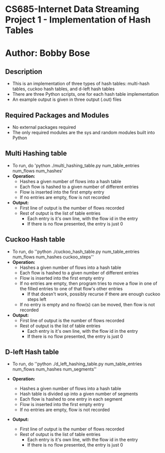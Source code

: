 # CS685-Internet Data Streaming Project 1 - Implementation of Hash Tables
# Author: Bobby Bose

## Description
- This is an implementation of three types of hash tables: multi-hash tables, cuckoo hash tables, and d-left hash tables
- There are three Python scripts, one for each hash table implementation
- An example output is given in three output (.out) files

## Required Packages and Modules
- No external packages required 
- The only required modules are the sys and random modules built into Python

## Multi Hashing table
- To run, do 'python ./multi_hashing_table.py num_table_entries num_flows num_hashes'
- **Operation:**
    - Hashes a given number of flows into a hash table
    - Each flow is hashed to a given number of different entries
    - Flow is inserted into the first empty entry
    - If no entries are empty, flow is not recorded
- **Output:**
    - First line of output is the number of flows recorded
    - Rest of output is the list of table entries
        - Each entry is it's own line, with the flow id in the entry
        - If there is no flow presented, the entry is just 0

## Cuckoo Hash table
- To run, do ''python ./cuckoo_hash_table.py num_table_entries num_flows num_hashes cuckoo_steps''
- **Operation:**
    - Hashes a given number of flows into a hash table
    - Each flow is hashed to a given number of different entries
    - Flow is inserted into the first empty entry
    - If no entries are empty, then program tries to move a flow in one of the filled entries to one of that flow's other entries
        - If that doesn't work, possibly recurse if there are enough cuckoo steps left
    - If no entry is empty and no flow(s) can be moved, then flow is not recorded
- **Output:**
    - First line of output is the number of flows recorded
    - Rest of output is the list of table entries
        - Each entry is it's own line, with the flow id in the entry
        - If there is no flow presented, the entry is just 0

## D-left Hash table
- To run, do ''python ./d_left_hashing_table.py num_table_entries num_flows num_hashes num_segments''
- **Operation:**
    - Hashes a given number of flows into a hash table
    - Hash table is divided up into a given number of segments
    - Each flow is hashed to one entry in each segment
    - Flow is inserted into the first empty entry
    - If no entries are empty, flow is not recorded

- **Output:**
    - First line of output is the number of flows recorded
    - Rest of output is the list of table entries
        - Each entry is it's own line, with the flow id in the entry
        - If there is no flow presented, the entry is just 0